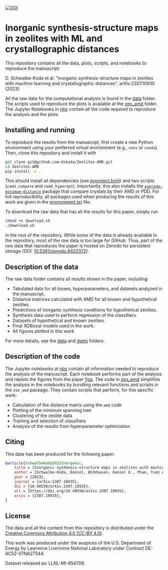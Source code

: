 
[![DOI](https://zenodo.org/badge/DOI/10.5281/zenodo.8422373.svg)](https://doi.org/10.5281/zenodo.8422373)

# Inorganic synthesis-structure maps in zeolites with ML and crystallographic distances

This repository contains all the data, plots, scripts, and notebooks to reproduce the manuscript:

D. Schwalbe-Koda et al. "Inorganic synthesis-structure maps in zeolites with machine learning and crystallographic distances". arXiv:2307.10935 (2023)

All the raw data for the computational analysis is found in the [data](data/) folder.
The scripts used to reproduce the plots is available at the [zeo_amd](zeo_amd/) folder.
The Jupyter Notebooks in [nbs](nbs/) contain all the code required to reproduce the analysis and the plots.

## Installing and running

To reproduce the results from the manuscript, first create a new Python environment using your preferred virtual environment (e.g., `venv` or `conda`).
Then, clone this repository and install it with

```bash
git clone git@github.com:dskoda/Zeolites-AMD.git
cd Zeolites-AMD
pip install -e .
```

This should install all dependencies (see [pyproject.toml](pyproject.toml)) and two scripts (`zamd_compare` and `zamd_hyperopt`).
Importantly, this also installs the [`average-minimum-distance`](https://github.com/dwiddo/average-minimum-distance) package that compare crystals by their AMD or PDD.
For full reproducibility, all packages used when producing the results of this work are given in the [environment.txt](environment.txt) file.

To download the raw data that has all the results for this paper, simply run

```bash
chmod +x download.sh
./download.sh
```

in the root of the repository.
While some of the data is already available in the repository, most of the raw data is too large for GitHub.
Thus, part of the raw data that reproduces the paper is hosted on Zenodo for persistent storage (DOI: [10.5281/zenodo.8422372](https://doi.org/10.5281/zenodo.8422372)).

## Description of the data

The raw data folder contains all results shown in the paper, including:

 - Tabulated data for all losses, hyperparameters, and datasets analyzed in the manuscript.
 - Distance matrices calculated with AMD for all known and hypothetical zeolites.
 - Predictions of inorganic synthesis conditions for hypothetical zeolites.
 - Synthesis data used to perform regression of the classifiers.
 - Datasets of hypothetical and known zeolites.
 - Final XGBoost models used in the work.
 - All figures plotted in this work

For more details, see the [data](data/) and [dsets](dsets/) folders.

## Description of the code

The Jupyter notebooks at [nbs](nbs/) contain all information needed to reproduce the analysis of the manuscript.
Each notebook performs part of the analysis and replots the figures from the paper [figs](figs/).
The code in [zeo_amd](zeo_amd/) simplifies the analysis in the notebooks by bundling relevant functions and scripts in the `zeo_amd` package.
They contain scripts that perform, for this specific work:

- Calculation of the distance matrix using the `amd` code
- Plotting of the minimum spanning tree
- Clustering of the zeolite data
- Training and selection of classifiers
- Analysis of the results from hyperparameter optimization

## Citing

This data has been produced for the following paper:

```bibtex
@article{SchwalbeKoda2023Inorganic,
    title = {Inorganic synthesis-structure maps in zeolites with machine learning and crystallographic distances},
    author = {Schwalbe-Koda, Daniel, Widdowson, Daniel E., Pham, Tuan Anh, Kurlin, Vitaliy E.},
    year = {2023},
    journal = {arXiv:2307.10935},
    doi = {10.48550/arXiv.2307.10935},
    url = {https://doi.org/10.48550/arXiv.2307.10935},
    arxiv = {2307.10935},
}
```

## License

The data and all the content from this repository is distributed under the [Creative Commons Attribution 4.0 (CC-BY 4.0)](LICENSE.md).

This work was produced under the auspices of the U.S. Department of Energy by Lawrence Livermore National Laboratory under Contract DE-AC52-07NA27344.

Dataset released as: LLNL-MI-854709.
